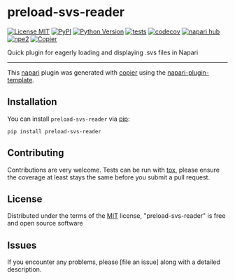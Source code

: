 # preload-svs-reader

[![License MIT](https://img.shields.io/pypi/l/preload-svs-reader.svg?color=green)](https://github.com/vmullapudi1/preload-svs-reader/raw/main/LICENSE)
[![PyPI](https://img.shields.io/pypi/v/preload-svs-reader.svg?color=green)](https://pypi.org/project/preload-svs-reader)
[![Python Version](https://img.shields.io/pypi/pyversions/preload-svs-reader.svg?color=green)](https://python.org)
[![tests](https://github.com/vmullapudi1/preload-svs-reader/workflows/tests/badge.svg)](https://github.com/vmullapudi1/preload-svs-reader/actions)
[![codecov](https://codecov.io/gh/vmullapudi1/preload-svs-reader/branch/main/graph/badge.svg)](https://codecov.io/gh/vmullapudi1/preload-svs-reader)
[![napari hub](https://img.shields.io/endpoint?url=https://api.napari-hub.org/shields/preload-svs-reader)](https://napari-hub.org/plugins/preload-svs-reader)
[![npe2](https://img.shields.io/badge/plugin-npe2-blue?link=https://napari.org/stable/plugins/index.html)](https://napari.org/stable/plugins/index.html)
[![Copier](https://img.shields.io/endpoint?url=https://raw.githubusercontent.com/copier-org/copier/master/img/badge/badge-grayscale-inverted-border-purple.json)](https://github.com/copier-org/copier)

Quick plugin for eagerly loading and displaying .svs files in Napari

----------------------------------

This [napari] plugin was generated with [copier] using the [napari-plugin-template].

<!--
Don't miss the full getting started guide to set up your new package:
https://github.com/napari/napari-plugin-template#getting-started

and review the napari docs for plugin developers:
https://napari.org/stable/plugins/index.html
-->

## Installation

You can install `preload-svs-reader` via [pip]:

    pip install preload-svs-reader




## Contributing

Contributions are very welcome. Tests can be run with [tox], please ensure
the coverage at least stays the same before you submit a pull request.

## License

Distributed under the terms of the [MIT] license,
"preload-svs-reader" is free and open source software

## Issues

If you encounter any problems, please [file an issue] along with a detailed description.

[napari]: https://github.com/napari/napari
[copier]: https://copier.readthedocs.io/en/stable/
[@napari]: https://github.com/napari
[MIT]: http://opensource.org/licenses/MIT
[BSD-3]: http://opensource.org/licenses/BSD-3-Clause
[GNU GPL v3.0]: http://www.gnu.org/licenses/gpl-3.0.txt
[GNU LGPL v3.0]: http://www.gnu.org/licenses/lgpl-3.0.txt
[Apache Software License 2.0]: http://www.apache.org/licenses/LICENSE-2.0
[Mozilla Public License 2.0]: https://www.mozilla.org/media/MPL/2.0/index.txt
[napari-plugin-template]: https://github.com/napari/napari-plugin-template

[napari]: https://github.com/napari/napari
[tox]: https://tox.readthedocs.io/en/latest/
[pip]: https://pypi.org/project/pip/
[PyPI]: https://pypi.org/
